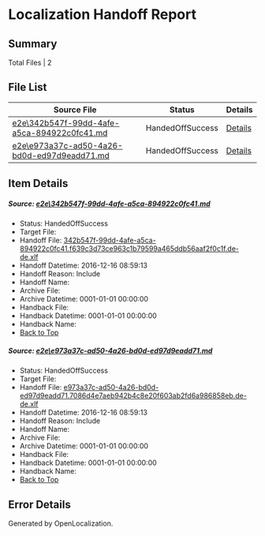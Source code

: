 # <a name='report-top'></a> Localization Handoff Report

## Summary
 Total Files | 2

## File List
 Source File | Status | Details 
 ----------- | ------ | ------- 
 [e2e\342b547f-99dd-4afe-a5ca-894922c0fc41.md](https://github.com/OpenLocalizationTestOrg/ol-test0/blob/4437870884c703ca76a51067ed8795747ed75eec/e2e/342b547f-99dd-4afe-a5ca-894922c0fc41.md) | HandedOffSuccess | [Details](#5d9025e25aad3af76996eaf335ad62677b1305d33)
 [e2e\e973a37c-ad50-4a26-bd0d-ed97d9eadd71.md](https://github.com/OpenLocalizationTestOrg/ol-test0/blob/4437870884c703ca76a51067ed8795747ed75eec/e2e/e973a37c-ad50-4a26-bd0d-ed97d9eadd71.md) | HandedOffSuccess | [Details](#0f8f7dcf76901fd3b3add9fb177071dc8d6696679)

## Item Details
##### <a name='5d9025e25aad3af76996eaf335ad62677b1305d33'></a> Source: [e2e\342b547f-99dd-4afe-a5ca-894922c0fc41.md](https://github.com/OpenLocalizationTestOrg/ol-test0/blob/4437870884c703ca76a51067ed8795747ed75eec/e2e/342b547f-99dd-4afe-a5ca-894922c0fc41.md)
* Status: HandedOffSuccess
* Target File: 
* Handoff File: [342b547f-99dd-4afe-a5ca-894922c0fc41.f639c3d73ce963c1b79599a465ddb56aaf2f0c1f.de-de.xlf](https://github.com/OpenLocalizationTestOrg/ol-test0-handoff/blob/69e50828a2115d5539a63ac003699ac3611a2913/ol-handoff/OpenLocalizationTestOrg/ol-test0-dede/xinjiang/ht/342b547f-99dd-4afe-a5ca-894922c0fc41.f639c3d73ce963c1b79599a465ddb56aaf2f0c1f.de-de.xlf)
* Handoff Datetime: 2016-12-16 08:59:13
* Handoff Reason: Include
* Handoff Name: 
* Archive File: 
* Archive Datetime: 0001-01-01 00:00:00
* Handback File: 
* Handback Datetime: 0001-01-01 00:00:00
* Handback Name: 
* [Back to Top](#report-top)

##### <a name='0f8f7dcf76901fd3b3add9fb177071dc8d6696679'></a> Source: [e2e\e973a37c-ad50-4a26-bd0d-ed97d9eadd71.md](https://github.com/OpenLocalizationTestOrg/ol-test0/blob/4437870884c703ca76a51067ed8795747ed75eec/e2e/e973a37c-ad50-4a26-bd0d-ed97d9eadd71.md)
* Status: HandedOffSuccess
* Target File: 
* Handoff File: [e973a37c-ad50-4a26-bd0d-ed97d9eadd71.7086d4e7aeb942b4c8e20f603ab2fd6a986858eb.de-de.xlf](https://github.com/OpenLocalizationTestOrg/ol-test0-handoff/blob/69e50828a2115d5539a63ac003699ac3611a2913/ol-handoff/OpenLocalizationTestOrg/ol-test0-dede/xinjiang/ht/e973a37c-ad50-4a26-bd0d-ed97d9eadd71.7086d4e7aeb942b4c8e20f603ab2fd6a986858eb.de-de.xlf)
* Handoff Datetime: 2016-12-16 08:59:13
* Handoff Reason: Include
* Handoff Name: 
* Archive File: 
* Archive Datetime: 0001-01-01 00:00:00
* Handback File: 
* Handback Datetime: 0001-01-01 00:00:00
* Handback Name: 
* [Back to Top](#report-top)


## Error Details

Generated by OpenLocalization.
